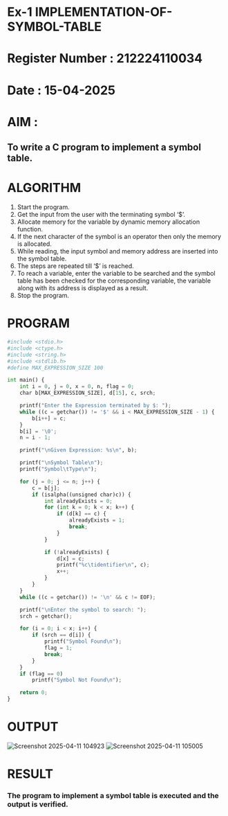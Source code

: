 # Ex-1 IMPLEMENTATION-OF-SYMBOL-TABLE
# Register Number : 212224110034
# Date : 15-04-2025
# AIM :
## To write a C program to implement a symbol table.
# ALGORITHM
1.	Start the program.
2.	Get the input from the user with the terminating symbol ‘$’.
3.	Allocate memory for the variable by dynamic memory allocation function.
4.	If the next character of the symbol is an operator then only the memory is allocated.
5.	While reading, the input symbol and memory address are inserted into the symbol table.
6.	The steps are repeated till ‘$’ is reached.
7.	To reach a variable, enter the variable to be searched and the symbol table has been checked for the corresponding variable, the variable along with its address is displayed as a result.
8.	Stop the program. 
# PROGRAM
```.py
#include <stdio.h>
#include <ctype.h>
#include <string.h>
#include <stdlib.h>
#define MAX_EXPRESSION_SIZE 100

int main() {
    int i = 0, j = 0, x = 0, n, flag = 0;
    char b[MAX_EXPRESSION_SIZE], d[15], c, srch;

    printf("Enter the Expression terminated by $: ");
    while ((c = getchar()) != '$' && i < MAX_EXPRESSION_SIZE - 1) {
        b[i++] = c;
    }
    b[i] = '\0'; 
    n = i - 1;

    printf("\nGiven Expression: %s\n", b);

    printf("\nSymbol Table\n");
    printf("Symbol\tType\n");

    for (j = 0; j <= n; j++) {
        c = b[j];
        if (isalpha((unsigned char)c)) {
            int alreadyExists = 0;
            for (int k = 0; k < x; k++) {
                if (d[k] == c) {
                    alreadyExists = 1;
                    break;
                }
            }

            if (!alreadyExists) {
                d[x] = c;
                printf("%c\tidentifier\n", c);
                x++;
            }
        }
    }
    while ((c = getchar()) != '\n' && c != EOF);

    printf("\nEnter the symbol to search: ");
    srch = getchar();

    for (i = 0; i < x; i++) {
        if (srch == d[i]) {
            printf("Symbol Found\n");
            flag = 1;
            break;
        }
    }
    if (flag == 0)
        printf("Symbol Not Found\n");

    return 0;
}
```
# OUTPUT
![Screenshot 2025-04-11 104923](https://github.com/user-attachments/assets/f5c1ad77-7502-4bcb-b026-46b5b67aaf55)
![Screenshot 2025-04-11 105005](https://github.com/user-attachments/assets/20419d4a-c7ea-419f-93ae-bfd4b3e8c392)

# RESULT
### The program to implement a symbol table is executed and the output is verified.
